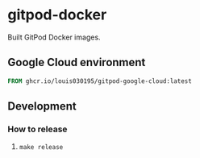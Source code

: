 # gitpod-docker

Built GitPod Docker images.

## Google Cloud environment

```dockerfile
FROM ghcr.io/louis030195/gitpod-google-cloud:latest
```

## Development

### How to release

1. `make release`
